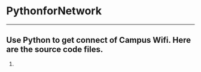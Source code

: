 # PythonforNetwork

----------------------------------------------------------------------------------------------
Use Python to get connect of Campus Wifi. 
Here are the source code files.
----------------------------------------------------------------------------------------------
1.
